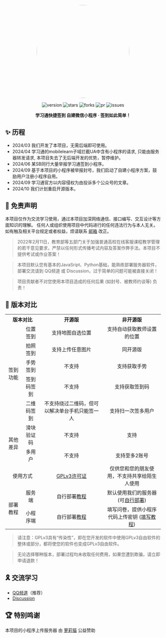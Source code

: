 <center><div align="center">

<img src="https://avatars.githubusercontent.com/u/163529042?v=4" width="300" height="300" style="border-radius: 50%"></img>

<img alt="version" src="https://img.shields.io/github/last-commit/Misaka-OpenSource/Chaoxing-WechatMiniProgram.svg?style=for-the-badge&label=%E6%9C%80%E5%90%8E%E6%9B%B4%E6%96%B0&logo=velog&logoColor=BE95FF&color=7B68EE"/></img>
<img alt="stars" src="https://img.shields.io/github/stars/Misaka-OpenSource/Chaoxing-WechatMiniProgram.svg?style=for-the-badge&label=Stars&logo=undertale&logoColor=orange&color=orange"/></img>
<img alt="forks" src="https://img.shields.io/github/forks/Misaka-OpenSource/Chaoxing-WechatMiniProgram.svg?style=for-the-badge&label=Forks&logo=stackshare&logoColor=f92f60&color=f92f60"/></img>
<img alt="pr" src="https://img.shields.io/github/issues-pr-closed/Misaka-OpenSource/Chaoxing-WechatMiniProgram.svg?style=for-the-badge&label=PR&logo=addthis&logoColor=green&color=0AC18E"/></img>
<img alt="issues" src="https://img.shields.io/github/issues/Misaka-OpenSource/Chaoxing-WechatMiniProgram.svg?style=for-the-badge&label=Issues&logo=openbugbounty&logoColor=e38dff&color=e38dff"/></img>

</div></center>

<div align="center" style="font-weight:bold"><b>学习通快捷签到 自建微信小程序 · 签到如此简单！</b></div>  

## ✨ 历程

+ 2024/03 我们开发了本项目，无需后端即可使用。
+ 2024/04 学习通的mobilelearn子域拦截UA中含有小程序的请求, 只能由服务器转发请求, 本项目失去了无后端开发的优势，暂停维护。
+ 2024/06 某SB同行大量举报学习通签到小程序。
+ 2024/09 基于本项目的小程序被举报封号，我们启动了自建小程序方案，鼓励用户注册小程序自用。
+ 2024/09 学习通官方以内容侵权为由投诉多个公众号的文章。
+ 2024/10 我们计划重启开源版本。

## 🎃 免责声明

本项目仅作为交流学习使用，通过本项目加深网络通信、接口编写、交互设计等方面知识的理解。
任何人或组织使用项目中代码进行的任何违法行为与本人无关。如有触及相关平台规定或者权益，烦请联系 [邮箱](mailto:complaint@micono.eu.org) 改正。

> 2022年2月11日，教育部等五部门关于加强普通高校在线客服课程教学管理的若干意见要求，严禁以任何形式传播考试内容及答案作弊手法。本项目不提供考试或作业答案！

> 本项目默认您有基本的JavaSript、Python基础，能熟练部署服务器软件，部署交流请到 QQ频道 或 Discussion，过于简单的问题可能被直接关闭！

> 项目贡献者不对您使用本项目造成的任何后果 (如封号、被教师约谈等) 负责！

## 🎉 版本对比
<table style="text-align: center">
    <tr>
        <th colspan=2>版本对比</th>
        <th>开源版</th>
        <th>非开源版</th>
    </tr>
    <tr>
        <td rowspan=5>签到功能</td>
        <td>位置签到</td>
        <td>支持地图自选位置</td>
        <td>支持自动获取教师设置的位置</td>
    </tr>
    <tr>
        <td>拍照签到</td>
        <td>支持上传任意图片</td>
        <td>同开源版</td>
    </tr>
    <tr>
        <td>手势签到</td>
        <td>不支持</td>
        <td>支持获取手势</td>
    </tr>
    <tr>
        <td>签到码签到</td>
        <td>不支持</td>
        <td>支持获取签到码</td>
    </tr>
    <tr>
        <td>二维码签到</td>
        <td>不支持绕过二维码，但可以解决单台手机只能签一人</td>
        <td>支持扫一次签多用户</td>
    </tr>
    <tr>
        <td rowspan=2>其他差异</td>
        <td>滑块验证码</td>
        <td>不支持</td>
        <td>支持</td>
    </tr>
    <tr>
        <td>多用户</td>
        <td>不支持</td>
        <td>支持至多2账号</td>
    </tr>
    <tr>
        <td colspan=2>使用方式</td>
        <td><a href="https://github.com/misaka-org/Chaoxing-MiniProgram/blob/main/LICENSE">GPLv3许可证</a></td>
        <td>仅供您和您的朋友使用，不支持共享给陌生人使用</td>
    </tr>
    <tr>
        <td rowspan=2>部署教程</td>
        <td>服务端</td>
        <td>自行部署<a href="https://github.com/misaka-org/Chaoxing-MiniProgram/blob/main/server/README.md">教程</a></td>
        <td>默认使用我们的服务器 (可<a href="https://github.com/misaka-org/Chaoxing-MiniProgram/blob/main/server/README.md">自行部署</a>)</td>
    </tr>
    <tr>
        <td>小程序端</td>
        <td>自行部署<a href="https://github.com/misaka-org/Chaoxing-MiniProgram/blob/main/miniprogram/README.md">教程</a></td>
        <td>填写问卷，提供小程序代码上传密钥 (<a href="https://github.com/misaka-org/Chaoxing-MiniProgram/blob/main/miniprogram/no-open.md">填写教程</a>)</td>
    </tr>
</table>

> 请注意：GPLv3具有“传染性”，即在您开发的软件中使用GPLv3自由软件的整体或部分，都将使您的软件也变成GPLv3自由软件。

> 无论选择哪种版本，部署过程均未收取任何费用，如果您遭到欺骗，请立即申请退款！

## 🎗️ 交流学习

<div style="display: none;" id="concat"></div>

+ [QQ频道](https://pd.qq.com/s/f1mli0e35)（推荐）
+ [Discussion](https://github.com/misaka-org/Chaoxing-MiniProgram/discussions)

## 🏆 特别鸣谢

本项目的小程序上传服务器 由 [萝莉猫](https://www.loricat.cn) 公益赞助